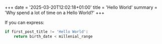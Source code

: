 +++
date = '2025-03-20T12:02:18+01:00'
title = 'Hello World'
summary = 'Why spend a lot of time on a Hello World?'
+++

If you can express:

```python
if first_post_title != 'Hello World':
    return birth_date < millenial_range
```
